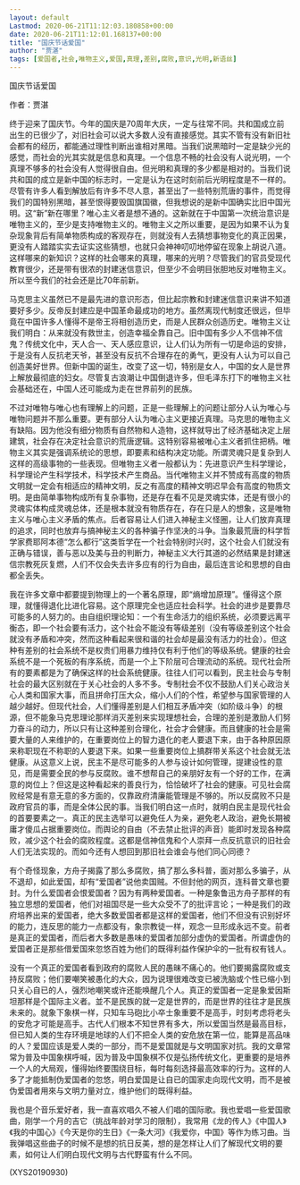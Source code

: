 ```yaml
---
layout: default
Lastmod: 2020-06-21T11:12:03.180858+00:00
date: 2020-06-21T11:12:01.168137+00:00
title: "国庆节话爱国"
author: "贾湛"
tags: [爱国者,社会,唯物主义,爱国,真理,差别,腐败,意识,光明,新语丝]
---
```


国庆节话爱国

作者：贾湛

终于迎来了国庆节。今年的国庆是70周年大庆，一定与往常不同。共和国成立前出生的已很少了，对旧社会可以说大多数人没有直接感觉。其实不管有没有新旧社会都有的经历，都能通过理性判断出谁相对黑暗。当我们说黑暗时一定是缺少光的感觉，而社会的光其实就是信息和真理。一个信息不畅的社会没有人说光明，一个真理不够多的社会没有人觉得很自由。但光明和真理的多少都是相对的。当我们说共和国的成立是新中国的标志时，一定是认为在这时刻前后光明程度是不一样的。尽管有许多人看到解放后有许多不尽人意，甚至出了一些特别荒唐的事件，而觉得我们的国特别黑暗，甚至恨得要毁国旗国徽，但我想说的是新中国确实比旧中国光明。这“新”新在哪里？唯心主义者是想不通的。这新就在于中国第一次统治意识是唯物主义的，至少是支持唯物主义的。唯物主义之所以重要，是因为如果不认为复杂现象背后有简单物质构成的客观存在，则就没有人去猜想事物变化的真正因果，更没有人踏踏实实去证实这些猜想，也就只会神神叨叨地停留在现象上胡说八道。这样哪来的新知识？这样的社会哪来的真理，哪来的光明？尽管我们的官员受现代教育很少，还是带有很浓的封建迷信意识，但至少不会明目张胆地反对唯物主义。所以至今我们的社会还是比70年前新。

马克思主义虽然已不是最先进的意识形态，但比起宗教和封建迷信意识来讲不知道要好多少。反帝反封建应是中国革命最成功的地方。虽然离现代制度还很远，但毕竟在中国许多人懂得不是帝王将相创造历史，而是人民群众创造历史。唯物主义让我们明白：从来就没有救世主，创造幸福全靠自己。旧中国有多少人不信神不信鬼？传统文化中，天人合一、天人感应意识，让人们认为所有一切是命运的安排，于是没有人反抗老天爷，甚至没有反抗不合理存在的勇气，更没有人认为可以自己创造美好世界。但新中国的诞生，改变了这一切，特别是女人，中国的女人是世界上解放最彻底的妇女。尽管复古浪潮让中国倒退许多，但毛泽东打下的唯物主义社会基础还在，中国人还可能成为走在世界前列的民族。

不过对唯物与唯心也有理解上的问题，正是一些理解上的问题让部分人认为唯心与唯物问题并不那么重要。更有部分人认为唯心主义更接近真理。马克思的唯物主义有缺陷。因为他没有细分物质有自然物和人造物，这样就导出了经济基础决定上层建筑，社会存在决定社会意识的荒唐逻辑。这特别容易被唯心主义者抓住把柄。唯物主义其实是强调系统论的思想，即要素和结构决定功能。所谓灵魂只是复杂到人这样的高级事物的一些表现。但唯物主义者一般都认为：先进意识产生科学理论，科学理论产生科学技术，科学技术产生商品。当代唯物主义并不赞成有高度的物质文明就一定会有相适应的精神文明，反之有高度的精神文明迟早会有高度的物质文明。是由简单事物构成所有复杂事物，还是存在看不见是灵魂实体，还是有很小的灵魂实体构成灵魂总体，还是根本就没有物质存在，存在只是人的想象，这是唯物主义与唯心主义矛盾的焦点。后者容易让人们进入神秘主义怪圈，让人们放弃真理的追求，同时也放弃与搞神秘主义的各种骗子作坚决的斗争。当象最荒唐的科学哲学家费耶阿本德“怎么都行”这类哲学在一个社会特别时兴时，这个社会人们就没有正确与错误，善与恶以及美与丑的判断力，神秘主义大行其道的必然结果是封建迷信宗教死灰复燃，人们不仅会失去许多应有的行为自由，最后连言论和思想的自由都全丢失。

我在许多文章中都要提到物理上的一个著名原理，即“熵增加原理”。懂得这个原理，就懂得退化比进化容易。这个原理完全也适应社会科学。社会的进步是要靠尽可能多的人努力的。由自组织理论知：一个有生命活力的组织系统，必须要远离平衡态，即一个社会要有活力，这个社会不能没有等级差别（没有等级差别这个社会就没有矛盾和冲突，然而这种看起来很和谐的社会却是最没有活力的社会）。但这种有差别的社会系统不是权贵们用暴力维持仅有利于他们的等级系统。健康的社会系统不是一个死板的有序系统，而是一个上下阶层可合理流动的系统。现代社会所有的要素都是为了确保这样的社会系统健康。往往人们可以看到，民主社会与专制社会的最大区别就在于关心社会的人多不多。专制社会不仅不鼓励人们关心政治关心人类和国家大事，而且拼命打压大众，缩小人们的个性，希望参与国家管理的人越少越好。但现代社会，人们懂得差别是人们相互矛盾冲突（如阶级斗争）的根源，但不能象马克思理论那样消灭差别来实现理想社会，合理的差别是激励人们努力奋斗的动力，所以只有让这种差别合理化，社会才会健康。而且健康的社会是需要大量的人来维护的，在重要岗位上的智力退化的老人要退下来，由于各种原因原来称职现在不称职的人要退下来。如果一些重要岗位上搞群带关系这个社会就无法健康。从这意义上说，民主不是尽可能多的人参与设计如何管理，提建设性的意见，而是需要全民的参与反腐败。谁不想帮自己的亲朋好友有一个好的工作，在满意的岗位上？但这是这种看起来的善良行为，恰恰破坏了社会的健康。可见社会腐败经常是有意无意的多方面的，仅靠政府清廉能管理是不够的。所以反腐败不只是政府官员的事，而是全体公民的事。当我们明白这一点时，就明白民主是现代社会的首要要素之一。真正的民主选举可以避免任人为亲，避免老人政治，避免长期被庸才傻瓜占据重要岗位。而舆论的自由（不去禁止批评的声音）能即时发现各种腐败，减少这个社会的腐败程度。这都是信神信鬼和个人崇拜一点反抗意识的旧社会人们无法实现的。而如今还有人想回到那旧社会谁会与他们同心同德？

有个奇怪现象，方舟子揭露了那么多腐败，搞了那么多科普，面对那么多骗子，从不退却，如此爱国，却有“爱国者”说他卖国贼。不但封他的网页，连科普文章也要封。为什么爱国者会恨爱国者？因为有两种爱国者。一种是象鲁迅方舟子那样的有独立思想的爱国者，他们对祖国尽是一些大众受不了的批评言论；一种是我们的政府培养出来的爱国者，绝大多数爱国者都是这样的爱国者，他们不但没有识别好坏的能力，连反思的能力一点都没有，象宗教徒一样，观念一旦形成永远不变。前者是真正的爱国者，而后者大多数是愚味的爱国者加部分虚伪的爱国者。所谓虚伪的爱国者正是那些借爱国來忽悠百姓为他们的既得利益作保护伞的一批有权有钱人。

没有一个真正的爱国者看到政府的腐败人民的愚昧不痛心的。他们要揭露腐败或支持反腐败；他们要嘲笑被愚化的大众，因为说理很难改变已被洗脑或个性已缩小到只关心自已的人，强烈地嘲笑或许还能唤醒几个人。真正的爱国者一定是象爱因斯坦那样是个国际主义者。並不是民族的就一定是世界的，而是世界的往往才是民族未来的。就象下象棋一样，只知车马砲比小卒士象重要不是高手，时刻考虑将老头的安危才可能是高手。古代人们根本不知世界有多大，所以爱国当然是最高目标，但已知人类的生存环境是地球的人们不把全人类的安危放在第一位，能算是高品味的人？爱国应该是爱人类的一部分，而不是爱国就是与文明国家对抗。我的文章常常为普及中国象棋呼喊，因为普及中国象棋不仅是弘扬传统文化，更重要的是培养一个人的大局观，懂得始终要围绕目标，每时每刻选择最高效率的行为。这样的人多了才能抵制伪爱国者的忽悠，明白爱国是让自已的国家走向现代文明，而不是被伪爱国者用來与文明力量对立，维护他们的既得利益。

我也是个音乐爱好者，我一直喜欢唱久不被人们唱的国际歌。我也爱唱一些爱国歌曲，刚学一个月的吉它（挑战年龄对学习的限制），我常用《龙的传人》《中国人》《我的中国心》《今天是你的生日》《一条大河》《我爱你，中国》等作为练习曲。当我弹唱这些曲子的时候不是想的抗日反美，想的是怎样让人们了解现代文明的要素，如何让人们明白现代文明与古代野蛮有什么不同。

(XYS20190930)

